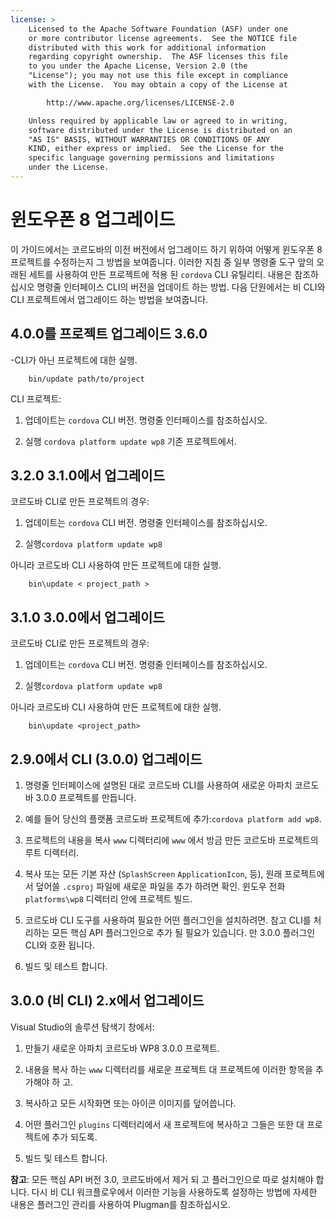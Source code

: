 ```yaml
---
license: >
    Licensed to the Apache Software Foundation (ASF) under one
    or more contributor license agreements.  See the NOTICE file
    distributed with this work for additional information
    regarding copyright ownership.  The ASF licenses this file
    to you under the Apache License, Version 2.0 (the
    "License"); you may not use this file except in compliance
    with the License.  You may obtain a copy of the License at

        http://www.apache.org/licenses/LICENSE-2.0

    Unless required by applicable law or agreed to in writing,
    software distributed under the License is distributed on an
    "AS IS" BASIS, WITHOUT WARRANTIES OR CONDITIONS OF ANY
    KIND, either express or implied.  See the License for the
    specific language governing permissions and limitations
    under the License.
---
```


# 윈도우폰 8 업그레이드

이 가이드에서는 코르도바의 이전 버전에서 업그레이드 하기 위하여 어떻게 윈도우폰 8 프로젝트를 수정하는지 그 방법을 보여줍니다. 이러한 지침 중 일부 명령줄 도구 앞의 오래된 세트를 사용하여 만든 프로젝트에 적용 된 `cordova` CLI 유틸리티. 내용은 참조하십시오 명령줄 인터페이스 CLI의 버전을 업데이트 하는 방법. 다음 단원에서는 비 CLI와 CLI 프로젝트에서 업그레이드 하는 방법을 보여줍니다.

## 4.0.0를 프로젝트 업그레이드 3.6.0

-CLI가 아닌 프로젝트에 대한 실행.

        bin/update path/to/project
    

CLI 프로젝트:

1.  업데이트는 `cordova` CLI 버전. 명령줄 인터페이스를 참조하십시오.

2.  실행 `cordova platform update wp8` 기존 프로젝트에서.

## 3.2.0 3.1.0에서 업그레이드

코르도바 CLI로 만든 프로젝트의 경우:

1.  업데이트는 `cordova` CLI 버전. 명령줄 인터페이스를 참조하십시오.

2.  실행`cordova platform update wp8`

아니라 코르도바 CLI 사용하여 만든 프로젝트에 대한 실행.

        bin\update < project_path >
    

## 3.1.0 3.0.0에서 업그레이드

코르도바 CLI로 만든 프로젝트의 경우:

1.  업데이트는 `cordova` CLI 버전. 명령줄 인터페이스를 참조하십시오.

2.  실행`cordova platform update wp8`

아니라 코르도바 CLI 사용하여 만든 프로젝트에 대한 실행.

        bin\update <project_path>
    

## 2.9.0에서 CLI (3.0.0) 업그레이드

1.  명령줄 인터페이스에 설명된 대로 코르도바 CLI를 사용하여 새로운 아파치 코르도바 3.0.0 프로젝트를 만듭니다.

2.  예를 들어 당신의 플랫폼 코르도바 프로젝트에 추가:`cordova
platform add wp8`.

3.  프로젝트의 내용을 복사 `www` 디렉터리에 `www` 에서 방금 만든 코르도바 프로젝트의 루트 디렉터리.

4.  복사 또는 모든 기본 자산 (`SplashScreen` `ApplicationIcon`, 등), 원래 프로젝트에서 덮어쓸 `.csproj` 파일에 새로운 파일을 추가 하려면 확인. 윈도우 전화 `platforms\wp8` 디렉터리 안에 프로젝트 빌드.

5.  코르도바 CLI 도구를 사용하여 필요한 어떤 플러그인을 설치하려면. 참고 CLI를 처리하는 모든 핵심 API 플러그인으로 추가 될 필요가 있습니다. 만 3.0.0 플러그인 CLI와 호환 됩니다.

6.  빌드 및 테스트 합니다.

## 3.0.0 (비 CLI) 2.x에서 업그레이드

Visual Studio의 솔루션 탐색기 창에서:

1.  만들기 새로운 아파치 코르도바 WP8 3.0.0 프로젝트.

2.  내용을 복사 하는 `www` 디렉터리를 새로운 프로젝트 대 프로젝트에 이러한 항목을 추가해야 하 고.

3.  복사하고 모든 시작화면 또는 아이콘 이미지를 덮어씁니다.

4.  어떤 플러그인 `plugins` 디렉터리에서 새 프로젝트에 복사하고 그들은 또한 대 프로젝트에 추가 되도록.

5.  빌드 및 테스트 합니다.

**참고**: 모든 핵심 API 버전 3.0, 코르도바에서 제거 되 고 플러그인으로 따로 설치해야 합니다. 다시 비 CLI 워크플로우에서 이러한 기능을 사용하도록 설정하는 방법에 자세한 내용은 플러그인 관리를 사용하여 Plugman를 참조하십시오.